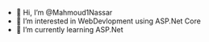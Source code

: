 - 👋 Hi, I’m @Mahmoud1Nassar
- 👀 I’m interested in WebDevlopment using ASP.Net Core
- 🌱 I’m currently learning ASP.Net
